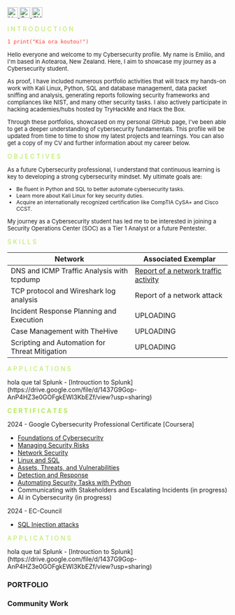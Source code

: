 <a href="https://www.linkedin.com/in/emilio-mardones" target="_blank">
  <img src="https://upload.wikimedia.org/wikipedia/commons/c/ca/LinkedIn_logo_initials.png" alt="LinkedIn Badge" width="24" height="24" />
</a>
<a href="mailto:milomardones.nc@gmail.com" target="_blank">
  <img src="https://www.clipartmax.com/png/small/31-316827_gmail-icon-gmail-icon.png" alt="Gmail Icon" width="24" height="24">
</a>
<a href="https://drive.google.com/file/d/127DuFMwV0keUlkR3fI8hPA9D-7Cdmbrz/view?usp=sharing" download>
  <img src="https://www.clipartmax.com/png/small/97-978185_cv-library-banners-cv-library-jobs.png" alt="CV Library Icon" width="24" height="24">
</a>

<p style="color: #b5e853;">I N T R O D U C T I O N</p>

<pre><code style="color: #ff3f31;">1 print("Kia ora koutou!")</code></pre>

<p style="font-size: 13px;">
  Hello everyone and welcome to my Cybersecurity profile. My name is Emilio, and I'm based in Aotearoa, New Zealand. Here, I aim to showcase my journey as a Cybersecurity student.
</p>
<p style="font-size: 13px;">
  As proof, I have included numerous portfolio activities that will track my hands-on work with Kali Linux, Python, SQL and database management, data packet sniffing and analysis, generating reports following security frameworks and compliances like NIST, and many other security tasks. I also actively participate in hacking academies/hubs hosted by TryHackMe and Hack the Box. 
</p>
<p style="font-size: 13px;">
  Through these portfolios, showcased on my personal GitHub page, I've been able to get a deeper understanding of cybersecurity fundamentals. This profile will be updated from time to time to show my latest projects and learnings. You can also get a copy of my CV and further information about my career below.
</p>

<p style="color: #b5e853;">O B J E C T I V E S</p>

<p style="font-size: 13px;">
  As a future Cybersecurity professional, I understand that continuous learning is key to developing a strong cybersecurity mindset. My ultimate goals are:
</p>
<ul style="font-size: 12px;">
  <li>Be fluent in Python and SQL to better automate cybersecurity tasks.</li>
  <li>Learn more about Kali Linux for key security duties.</li>
  <li>Acquire an internationally recognized certification like CompTIA CySA+ and Cisco CCST.</li>
</ul>
<p style="font-size: 13px;">
  My journey as a Cybersecurity student has led me to be interested in joining a Security Operations Center (SOC) as a Tier 1 Analyst or a future Pentester.
</p>

<p style="color: #b5e853;">S K I L L S</p>

| Network                                        | Associated Exemplar         |
|-----------------------------------------------|----------------------------|
| DNS and ICMP Traffic Analysis with tcpdump | <a href="https://ofendor.github.io/Portfolio1-Analysing-Network-communications/">Report of a network traffic activity</a>|
| TCP protocol and Wireshark log analysis         | <a hrref="analyse a network attack">Report of a network attack</a>|
| Incident Response Planning and Execution      | <a hrref="">UPLOADING</a>|
| Case Management with TheHive                  | <a hrref="">UPLOADING</a>|
| Scripting and Automation for Threat Mitigation | <a hrref="">UPLOADING</a>|

<p style="color: #b5e853;">A P P L I C A T I O N S</p>
hola que tal
Splunk
- [Introuction to Splunk](https://drive.google.com/file/d/1437G9Gop-AnP4HZ3e0GOFgkEWl3KbEZf/view?usp=sharing)

<p style="color: #b5e853; font-weight: bold;">C E R T I F I C A T E S</p>
2024 - Google Cybersecurity Professional Certificate [Coursera]

- [Foundations of Cybersecurity](https://coursera.org/share/48a44f7bd12d318186045eb7c62342da)
- [Managing Security Risks](https://coursera.org/share/ddb6c36249e444df898624cf9567aa05)
- [Network Security](https://coursera.org/share/38ab1d68036cb56bc093082ab335d0c1)
- [Linux and SQL](https://coursera.org/share/d751138500d05e5257d59fe6b137679b)
- [Assets, Threats, and Vulnerabilities](https://coursera.org/share/e3f8eafdd79dd50e8e778e00373cc625)
- [Detection and Response](https://coursera.org/share/9fe916483f218dddd8f544b0406db8a6)
- [Automating Security Tasks with Python](https://coursera.org/share/bf47f0e56b5dc708b5735105288cd2ec)
- Communicating with Stakeholders and Escalating Incidents (in progress)
- AI in Cybersecurity (in progress)

2024 - EC-Council
- [SQL Injection attacks](https://drive.google.com/file/d/13mJFjTMqs2Pk3WYhqKZf-saOyT6DciAt/view)

<p style="color: #b5e853;">A P P L I C A T I O N S</p>
hola que tal
Splunk
- [Introuction to Splunk](https://drive.google.com/file/d/1437G9Gop-AnP4HZ3e0GOFgkEWl3KbEZf/view?usp=sharing)

### PORTFOLIO


### Community Work
